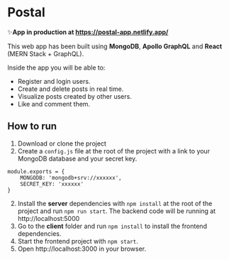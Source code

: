 # Postal

✨**App in production at https://postal-app.netlify.app/**

This web app has been built using **MongoDB**, **Apollo GraphQL** and **React** (MERN Stack + GraphQL).

Inside the app you will be able to:
* Register and login users.
* Create and delete posts in real time.
* Visualize posts created by other users.
* Like and comment them.

## How to run
1. Download or clone the project
2. Create a `config.js` file at the root of the project with a link to your MongoDB database and your secret key.
```
module.exports = {
    MONGODB: 'mongodb+srv://xxxxxx',
    SECRET_KEY: 'xxxxxx'
}
```
2. Install the **server** dependencies with `npm install` at the root of the project and run `npm run start`. The backend code will be running at http://localhost:5000
3. Go to the **client** folder and run `npm install` to install the frontend dependencies.
3. Start the frontend project with `npm start`.
4. Open http://localhost:3000 in your browser.

